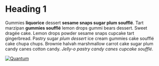 # Heading 1

Gummies **liquorice** dessert **sesame snaps sugar plum soufflé**. Tart marzipan **gummies soufflé** lemon drops gummi bears dessert. Sweet dragée cake. Lemon drops powder sesame snaps cupcake tart gingerbread. Pastry sugar _plum dessert_ ice cream gummies cake soufflé cake chupa chups. Brownie halvah marshmallow carrot cake sugar plum candy canes cotton candy. _Jelly-o pastry candy canes cupcake soufflé._





[![Quantum](http://img.youtube.com/vi/S-4Yu3pB_dk/0.jpg)](http://www.youtube.com/watch?v=S-4Yu3pB_dk "Watch video")


